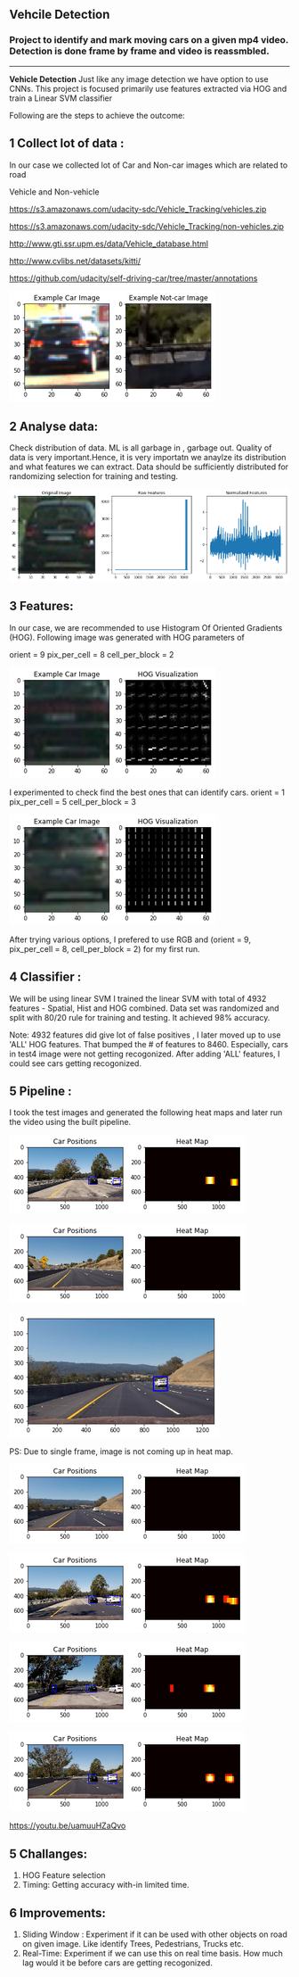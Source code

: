 ## Vehcile Detection
### Project to identify and mark moving cars on a given mp4 video. Detection is done frame by frame and video is reassmbled.
---

**Vehicle Detection**
Just like any image detection we have option to use CNNs. This project is focused primarily use features extracted via HOG and train a Linear SVM classifier

Following are the steps to achieve the outcome:

## 1 Collect lot of data : 

In our case we collected lot of Car and Non-car images which are related to road

Vehicle and Non-vehicle

https://s3.amazonaws.com/udacity-sdc/Vehicle_Tracking/vehicles.zip

https://s3.amazonaws.com/udacity-sdc/Vehicle_Tracking/non-vehicles.zip

http://www.gti.ssr.upm.es/data/Vehicle_database.html

http://www.cvlibs.net/datasets/kitti/

https://github.com/udacity/self-driving-car/tree/master/annotations

![picture](car_nocar.png)


## 2 Analyse data: 

Check distribution of data. ML is all garbage in , garbage out. Quality of data is very important.Hence, it is very importatn we anaylze its distribution and what features we can extract. Data should be sufficiently distributed for randomizing selection for training and testing.

![picture](normalized_feature.png)

## 3 Features: 

In our case, we are recommended to use Histogram Of Oriented Gradients (HOG). Following image was generated with HOG parameters of

orient = 9
pix_per_cell = 8
cell_per_block = 2

![picture](hog_vis.png)

I experimented to check find the best ones that can identify cars.
orient = 1
pix_per_cell = 5
cell_per_block = 3

![picture](orient1.png)

After trying various options, I prefered to use RGB and (orient = 9, pix_per_cell = 8, cell_per_block = 2) for my first run.

## 4 Classifier :

We will be using linear SVM
I trained the linear SVM with total of 4932 features - Spatial, Hist and HOG combined. Data set was randomized and split with 80/20 rule for training and testing. It achieved 98% accuracy. 

Note: 4932 features did give lot of false positives , I later moved up to use 'ALL' HOG features. That bumped the # of features to 8460. Especially, cars in test4 image were not getting recogonized. After adding 'ALL' features, I could see cars getting recogonized. 

## 5 Pipeline : 
I took the test images and generated the following heat maps and later run the video using the built pipeline.

![picture](test1_h.png)

![picture](test2_h.png)

![picture](test3.png)

PS: Due to single frame, image is not coming up in heat map.

![picture](test3_h.png)


![picture](test4_h.png)

![picture](test5_h.png)

![picture](test6_h.png)

https://youtu.be/uamuuHZaQvo


## 5 Challanges:
1. HOG Feature selection
2. Timing: Getting accuracy with-in limited time.

## 6 Improvements: 
1. Sliding Window : Experiment if it can be used with other objects on road on given image. Like identify Trees, Pedestrians, Trucks etc. 
2. Real-Time: Experiment if we can use this on real time basis. How much lag would it be before cars are getting recogonized.
